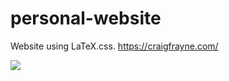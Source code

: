 # personal-website
Website using LaTeX.css.
https://craigfrayne.com/

![](/craigmateo/personal-website/blob/main/images/preview.png)
